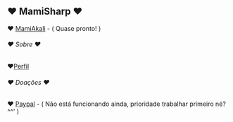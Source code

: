 ## ♥ MamiSharp ♥

 ♥ [MamiAkali](https://github.com/MamiSharp/LeagueSharp) - ( Quase pronto! )
 
###### ♥ Sobre ♥
 ♥[Perfil](https://www.joduska.me/forum/user/1631-mamisharp/)
 
###### ♥ Doações ♥

♥ [Paypal](https://www.joduska.me/forum/user/1631-mamisharp/) - ( Não está funcionando ainda, prioridade trabalhar primeiro né? ^^' )
